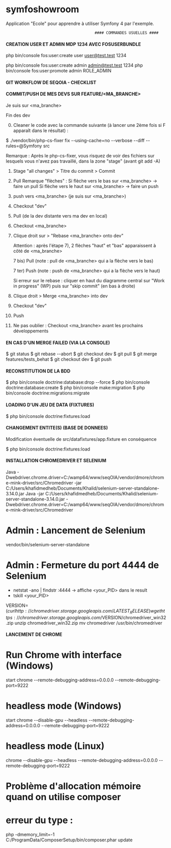 # symfoshowroom
Application "Ecole" pour apprendre à utiliser Symfony 4 par l'exemple.


                                           #### COMMANDES USUELLES ####


#### CREATION USER ET ADMIN MDP 1234 AVEC FOSUSERBUNDLE ####
php bin/console fos:user:create user user@test.test 1234

php bin/console fos:user:create admin admin@test.test 1234
php bin/console fos:user:promote admin ROLE_ADMIN


#### GIT WORKFLOW DE SEQOIA - CHECKLIST ####
#### COMMIT/PUSH DE MES DEVS SUR FEATURE/<MA_BRANCHE> ####
Je suis sur <ma_branche>

Fin des dev

0) Cleaner le code avec la commande suivante (à lancer une 2ème fois si F apparaît dans le résultat) :

  $ ./vendor/bin/php-cs-fixer fix --using-cache=no --verbose --diff --rules=@Symfony src 

  Remarque : Après le php-cs-fixer, vous risquez de voir des fichiers sur lesquels vous n'avez pas travaillé, dans 
  la zone "stage" (avant git add -A) 

1) Stage "all changes" > Titre du commit > Commit

2) Pull
Remarque "flèches" : 
  Si flèche vers le bas sur <ma_branche> -> faire un pull
  Si flèche vers le haut sur <ma_branche> -> faire un push

3) push vers <ma_branche> (je suis sur <ma_branche>)

4) Checkout "dev"

5) Pull (de la dev distante vers ma dev en local)

6) Checkout <ma_branche>

7) Clique droit sur <dev> > "Rebase <ma_branche> onto dev"

     Attention : après l'étape 7), 2 flèches "haut" et "bas" apparaissent à côté de <ma_branche>

     7 bis) Pull (note : pull de <ma_branche> qui a la flèche vers le bas)

     7 ter) Push (note : push de <ma_branche> qui a la flèche vers le haut)

     Si erreur sur le rebase : cliquer en haut du diagramme central sur "Work in progress" (WP) puis sur "skip commit" 
     (en bas à droite)

10) Clique droit <dev> > Merge <ma_branche> into dev

11) Checkout "dev"

12) Push

13) Ne pas oublier : Checkout <ma_branche> avant les prochains développements


#### EN CAS D'UN MERGE FAILED (VIA LA CONSOLE) ####
$ git status
$ git rebase --abort
$ git checkout dev
$ git pull
$ git merge features/tests_behat
$ git checkout dev
$ git push

#### RECONSTITUTION DE LA BDD ####
$ php bin/console doctrine:database:drop --force
$ php bin/console doctrine:database:create
$ php bin/console make:migration
$ php bin/console doctrine:migrations:migrate

#### LOADING D'UN JEU DE DATA (FIXTURES) ####
$ php bin/console doctrine:fixtures:load

#### CHANGEMENT ENTITE(S) (BASE DE DONNEES) ####
Modification éventuelle de src/datafixtures/app.fixture en conséquence

$ php bin/console doctrine:fixtures:load

#### INSTALLATION CHROMEDRIVER ET SELENIUM ####
Java -Dwebdriver.chrome.driver=C:/wamp64/www/seqOIA/vendor/dmore/chrome-mink-driver/src/Chromedriver -jar C:/Users/khafidmedheb/Documents/Khalid/selenium-server-standalone-3.14.0.jar
Java -jar C:/Users/khafidmedheb/Documents/Khalid/selenium-server-standalone-3.14.0.jar -Dwebdriver.chrome.driver=C:/wamp64/www/seqOIA/vendor/dmore/chrome-mink-driver/src/Chromedriver 

# Admin : Lancement de Selenium
vendor/bin/selenium-server-standalone

# Admin : Fermeture du port 4444 de Selenium
- netstat -ano | findstr :4444 -> affiche <your_PID> dans le result
- tskill <your_PID>

VERSION=$(curl http://chromedriver.storage.googleapis.com/LATEST_RELEASE)
wget https://chromedriver.storage.googleapis.com/$VERSION/chromedriver_win32.zip
unzip chromedriver_win32.zip
mv chromedriver /usr/bin/chromedriver

#### LANCEMENT DE CHROME ####
# Run Chrome with interface (Windows)
start chrome --remote-debugging-address=0.0.0.0 --remote-debugging-port=9222

# headless mode (Windows)
start chrome --disable-gpu --headless --remote-debugging-address=0.0.0.0 --remote-debugging-port=9222

#  headless mode (Linux)
chrome --disable-gpu --headless --remote-debugging-address=0.0.0.0 --remote-debugging-port=9222

# Problème d'allocation mémoire quand on utilise composer
# erreur du type : 

php -dmemory_limit=-1 C:/ProgramData/ComposerSetup/bin/composer.phar update
